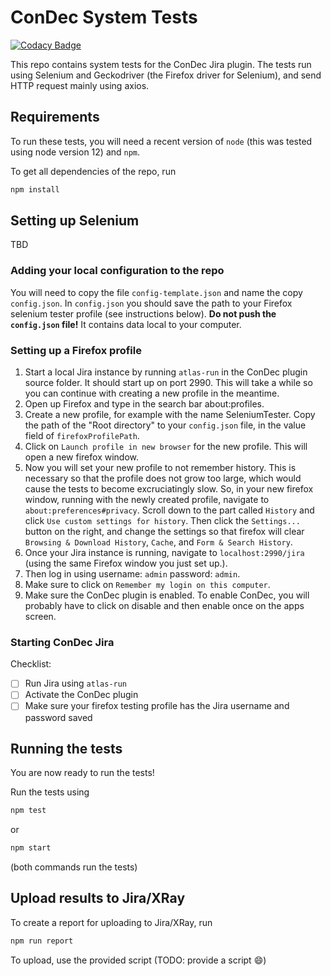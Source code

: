 # ConDec System Tests

[![Codacy Badge](https://api.codacy.com/project/badge/Grade/e2ed5ab4866a41e4b4a21e132e84152e)](https://app.codacy.com/gh/cures-hub/cures-condec-jira-system-tests?utm_source=github.com&utm_medium=referral&utm_content=cures-hub/cures-condec-jira-system-tests&utm_campaign=Badge_Grade_Settings)

This repo contains system tests for the ConDec Jira plugin. The tests run using Selenium and
Geckodriver (the Firefox driver for Selenium), and send HTTP request mainly using axios.

## Requirements

To run these tests, you will need a recent version of `node` (this was tested using node version 12) and `npm`.

To get all dependencies of the repo, run

```bash
npm install
```

## Setting up Selenium

TBD

### Adding your local configuration to the repo

You will need to copy the file `config-template.json` and name the copy `config.json`. In `config.json`
you should save the path to your Firefox selenium tester profile (see instructions below).
**Do not push the `config.json` file!** It contains data local to your computer.

### Setting up a Firefox profile

1. Start a local Jira instance by running `atlas-run` in the ConDec plugin source folder. It should start up on port 2990. This will take a while so you can continue with creating a new profile in the meantime.
2. Open up Firefox and type in the search bar about:profiles.
3. Create a new profile, for example with the name SeleniumTester. Copy the path of the "Root
   directory" to your `config.json` file, in the value field of `firefoxProfilePath`.
4. Click on `Launch profile in new browser` for the new profile. This will open a new firefox window.
5. Now you will set your new profile to not remember history. This is necessary so that the profile
   does not grow too large, which would cause the tests to become excruciatingly slow. So, in your
   new firefox window, running with the newly created profile, navigate to `about:preferences#privacy`.
   Scroll down to the part called `History` and click `Use custom settings for history`. Then
   click the `Settings...` button on the right, and change the settings so that firefox will clear
   `Browsing & Download History`, `Cache`, and `Form & Search History`.
6. Once your Jira instance is running, navigate to `localhost:2990/jira` (using the same Firefox
   window you just set up.).
7. Then log in using username: `admin` password: `admin`.
8. Make sure to click on `Remember my login on this computer`.
9. Make sure the ConDec plugin is enabled. To enable ConDec, you will probably have to click on disable and then enable once on the apps screen.

### Starting ConDec Jira

Checklist:

- [ ] Run Jira using `atlas-run`
- [ ] Activate the ConDec plugin
- [ ] Make sure your firefox testing profile has the Jira username and password saved

## Running the tests

You are now ready to run the tests!

Run the tests using

```bash
npm test
```

or

```bash
npm start
```

(both commands run the tests)

## Upload results to Jira/XRay

To create a report for uploading to Jira/XRay, run

```bash
npm run report
```

To upload, use the provided script (TODO: provide a script :smile:)

